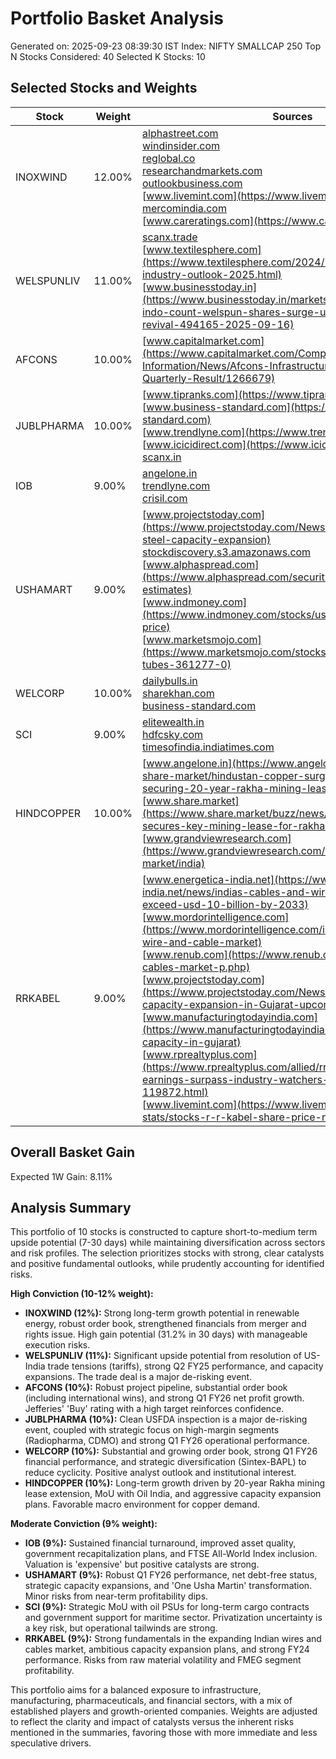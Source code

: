 # Portfolio Basket Analysis
Generated on: 2025-09-23 08:39:30 IST
Index: NIFTY SMALLCAP 250
Top N Stocks Considered: 40
Selected K Stocks: 10

## Selected Stocks and Weights

| Stock | Weight | Sources |
|-------|--------|---------|
| INOXWIND | 12.00% | [alphastreet.com](https://alphastreet.com)<br>[windinsider.com](https://windinsider.com)<br>[reglobal.co](https://reglobal.co)<br>[researchandmarkets.com](https://researchandmarkets.com)<br>[outlookbusiness.com](https://outlookbusiness.com)<br>[www.livemint.com](https://www.livemint.com)<br>[mercomindia.com](https://mercomindia.com)<br>[www.careratings.com](https://www.careratings.com) |
| WELSPUNLIV | 11.00% | [scanx.trade](https://scanx.trade/stock-market-news/stocks/welspun-living-shares-surge-9-amid-us-india-trade-talk-optimism/19028148)<br>[www.textilesphere.com](https://www.textilesphere.com/2024/11/indian-textile-industry-outlook-2025.html)<br>[www.businesstoday.in](https://www.businesstoday.in/markets/stocks/story/kpr-mill-indo-count-welspun-shares-surge-us-india-trade-talks-revival-494165-2025-09-16) |
| AFCONS | 10.00% | [www.capitalmarket.com](https://www.capitalmarket.com/Company-Information/News/Afcons-Infrastructure-to-announce-Quarterly-Result/1266679) |
| JUBLPHARMA | 10.00% | [www.tipranks.com](https://www.tipranks.com)<br>[www.business-standard.com](https://www.business-standard.com)<br>[www.trendlyne.com](https://www.trendlyne.com)<br>[www.icicidirect.com](https://www.icicidirect.com)<br>[scanx.in](https://scanx.in) |
| IOB | 9.00% | [angelone.in](https://angelone.in)<br>[trendlyne.com](https://trendlyne.com)<br>[crisil.com](https://crisil.com) |
| USHAMART | 9.00% | [www.projectstoday.com](https://www.projectstoday.com/News/Usha-Martin-plans-steel-capacity-expansion)<br>[stockdiscovery.s3.amazonaws.com](https://stockdiscovery.s3.amazonaws.com/insight/india/1909/Earnings%20Release/ER-Aug25.pdf)<br>[www.alphaspread.com](https://www.alphaspread.com/security/nse/ushamart/analyst-estimates)<br>[www.indmoney.com](https://www.indmoney.com/stocks/usha-martin-ltd-share-price)<br>[www.marketsmojo.com](https://www.marketsmojo.com/stocks-analysis/apl-apollo-tubes-361277-0) |
| WELCORP | 10.00% | [dailybulls.in](https://dailybulls.in)<br>[sharekhan.com](https://sharekhan.com)<br>[business-standard.com](https://business-standard.com) |
| SCI | 9.00% | [elitewealth.in](https://elitewealth.in)<br>[hdfcsky.com](https://hdfcsky.com)<br>[timesofindia.indiatimes.com](https://timesofindia.indiatimes.com) |
| HINDCOPPER | 10.00% | [www.angelone.in](https://www.angelone.in/news/stocks-share-market/hindustan-copper-surges-over-8-after-securing-20-year-rakha-mining-lease-extension)<br>[www.share.market](https://www.share.market/buzz/news/hindustan-copper-secures-key-mining-lease-for-rakha-project/)<br>[www.grandviewresearch.com](https://www.grandviewresearch.com/horizon/outlook/copper-market/india) |
| RRKABEL | 9.00% | [www.energetica-india.net](https://www.energetica-india.net/news/indias-cables-and-wires-sector-set-to-exceed-usd-10-billion-by-2033)<br>[www.mordorintelligence.com](https://www.mordorintelligence.com/industry-reports/india-wire-and-cable-market)<br>[www.renub.com](https://www.renub.com/india-wires-and-cables-market-p.php)<br>[www.projectstoday.com](https://www.projectstoday.com/News/RR-Kabel-plans-capacity-expansion-in-Gujarat-upcoming-units-in-Silvassa)<br>[www.manufacturingtodayindia.com](https://www.manufacturingtodayindia.com/rr-kabel-expand-capacity-in-gujarat)<br>[www.rprealtyplus.com](https://www.rprealtyplus.com/allied/rr-kabels-4qfy25-earnings-surpass-industry-watchers-estimates-119872.html)<br>[www.livemint.com](https://www.livemint.com/market/market-stats/stocks-r-r-kabel-share-price-nse-bse-s0005539) |

## Overall Basket Gain

Expected 1W Gain: 8.11%

## Analysis Summary

This portfolio of 10 stocks is constructed to capture short-to-medium term upside potential (7-30 days) while maintaining diversification across sectors and risk profiles. The selection prioritizes stocks with strong, clear catalysts and positive fundamental outlooks, while prudently accounting for identified risks.

**High Conviction (10-12% weight):**
*   **INOXWIND (12%):** Strong long-term growth potential in renewable energy, robust order book, strengthened financials from merger and rights issue. High gain potential (31.2% in 30 days) with manageable execution risks.
*   **WELSPUNLIV (11%):** Significant upside potential from resolution of US-India trade tensions (tariffs), strong Q2 FY25 performance, and capacity expansions. The trade deal is a major de-risking event.
*   **AFCONS (10%):** Robust project pipeline, substantial order book (including international wins), and strong Q1 FY26 net profit growth. Jefferies' 'Buy' rating with a high target reinforces confidence.
*   **JUBLPHARMA (10%):** Clean USFDA inspection is a major de-risking event, coupled with strategic focus on high-margin segments (Radiopharma, CDMO) and strong Q1 FY26 operational performance.
*   **WELCORP (10%):** Substantial and growing order book, strong Q1 FY26 financial performance, and strategic diversification (Sintex-BAPL) to reduce cyclicity. Positive analyst outlook and institutional interest.
*   **HINDCOPPER (10%):** Long-term growth driven by 20-year Rakha mining lease extension, MoU with Oil India, and aggressive capacity expansion plans. Favorable macro environment for copper demand.

**Moderate Conviction (9% weight):**
*   **IOB (9%):** Sustained financial turnaround, improved asset quality, government recapitalization plans, and FTSE All-World Index inclusion. Valuation is 'expensive' but positive catalysts are strong.
*   **USHAMART (9%):** Robust Q1 FY26 performance, net debt-free status, strategic capacity expansions, and 'One Usha Martin' transformation. Minor risks from near-term profitability dips.
*   **SCI (9%):** Strategic MoU with oil PSUs for long-term cargo contracts and government support for maritime sector. Privatization uncertainty is a key risk, but operational tailwinds are strong.
*   **RRKABEL (9%):** Strong fundamentals in the expanding Indian wires and cables market, ambitious capacity expansion plans, and strong FY24 performance. Risks from raw material volatility and FMEG segment profitability.

This portfolio aims for a balanced exposure to infrastructure, manufacturing, pharmaceuticals, and financial sectors, with a mix of established players and growth-oriented companies. Weights are adjusted to reflect the clarity and impact of catalysts versus the inherent risks mentioned in the summaries, favoring those with more immediate and less speculative drivers.

